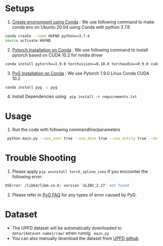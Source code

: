 # Setups
1. [Create environment using Conda](https://conda.io/projects/conda/en/latest/user-guide/tasks/manage-environments.html)
: We use following command to make conda env on Ubuntu 20.04 using Conda with python 3.7.6

```bash
conda create --name HGFND python==3.7.6
source activate HGFND
```
2. [Pytorch Installation on Conda](https://pytorch.org/)
: We use following command to install pytorch based on CUDA 10.2 for nvidia driver

```bash
conda install pytorch==1.9.0 torchvision==0.10.0 torchaudio==0.9.0 cudatoolkit=10.2 -c Pytorch
```

3. [PyG Installation on Conda](https://pytorch-geometric.readthedocs.io/en/latest/notes/installation.html)
: We use Pytorch 1.9.0 Linux Conda CUDA 10.2

```bash
conda install pyg -c pyg
```

4. Install Dependencies using <code> pip install -r requirements.txt </code>

# Usage
1. Run the code with following commandline/parameters
```bash
 python main.py --use_user true --use_date true --use_entity true --dataset politifact
```

# Trouble Shooting
1. Please apply <code>pip uninstall torch_spline_conv</code> if you encounter the following error:

```bash
OSError: /lib64/libm.so.6: version `GLIBC_2.27' not found
```

2. Please refer to [PyG FAQ](https://pytorch-geometric.readthedocs.io/en/latest/notes/installation.html#id1) for any types of error caused by PyG. 


# Dataset
- The UPFD dataset will be automatically downloaded to <code> data/{dataset-name}/raw/</code> when runnig <code> main.py </code>
- You can also manually download the dataset from [UPFD github](https://github.com/safe-graph/GNN-FakeNews)

